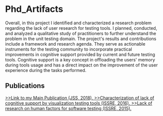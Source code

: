 # Phd_Artifacts


<section>
<p>Overall, in this project I identified and characterized a research problem regarding the lack of user research for testing tools. I planned, conducted, and analyzed a qualitative study of practitioners to further understand the problem in the unit testing domain. The project's results and contributions include a framework and research agenda. They serve as actionable instruments for the testing community to incorporate practical improvements in cognitive support provided by current and future testing tools. Cognitive support is a key concept in offloading the users' memory during tools usage and has a direct impact on the improvement of the user experience during the tasks performed.
</p>  
</section>  
  
<section>
<h2> Publications </h2>
<a href="https://github.com/pradoprojects/Phd_Artifacts/blob/main/Main-publication-JSS-2018.pdf" target="_blank"> >>Link to my Main Publication (JSS, 2018). </a>
<a href="https://github.com/pradoprojects/Phd_Artifacts/blob/main/Main-publication-JSS-2018.pdf" target="_blank"> >>Characterization of lack of cognitive support by visualization testing tools (ISSRE, 2016). </a>
  <a href="https://github.com/pradoprojects/Phd_Artifacts/blob/main/Main-publication-JSS-2018.pdf" target="_blank"> >>Lack of research on human factors for software testing (ISSRE, 2015). </a>
</section>                                                                                                                  
                    


  
                                                                                              

